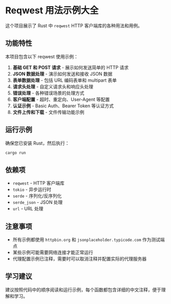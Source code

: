 # Reqwest 用法示例大全

这个项目展示了 Rust 中 `reqwest` HTTP 客户端库的各种用法和用例。

## 功能特性

本项目包含以下 reqwest 使用示例：

1. **基础 GET 和 POST 请求** - 展示如何发送简单的 HTTP 请求
2. **JSON 数据处理** - 演示如何发送和接收 JSON 数据
3. **表单数据处理** - 包括 URL 编码表单和 multipart 表单
4. **请求头处理** - 自定义请求头和响应头处理
5. **错误处理** - 各种错误场景的处理方式
6. **客户端配置** - 超时、重定向、User-Agent 等配置
7. **认证示例** - Basic Auth、Bearer Token 等认证方式
8. **文件上传和下载** - 文件传输功能示例

## 运行示例

确保您已安装 Rust，然后执行：

```bash
cargo run
```

## 依赖项

- `reqwest` - HTTP 客户端库
- `tokio` - 异步运行时
- `serde` - 序列化/反序列化
- `serde_json` - JSON 处理
- `url` - URL 处理

## 注意事项

- 所有示例都使用 `httpbin.org` 和 `jsonplaceholder.typicode.com` 作为测试端点
- 某些示例可能需要网络连接才能正常运行
- 代理配置示例已注释，需要时可以取消注释并配置实际的代理服务器

## 学习建议

建议按照代码中的顺序阅读和运行示例，每个函数都包含详细的中文注释，便于理解和学习。
